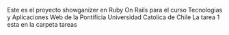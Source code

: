 Este es el proyecto showganizer en Ruby On Rails para el curso Tecnologias y Aplicaciones Web de la Pontificia Universidad Catolica de Chile
La tarea 1 esta en la carpeta tareas
